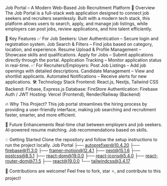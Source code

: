Job Portal – A Modern Web-Based Job Recruitment Platform
🚀 Overview
The Job Portal is a full-stack web application designed to connect job seekers and recruiters seamlessly. Built with a modern tech stack, this platform allows users to search, apply, and manage job listings, while employers can post jobs, review applications, and hire talent efficiently.

🎯 Key Features
✅ For Job Seekers:
User Authentication – Secure login and registration system.
Job Search & Filters – Find jobs based on category, location, and experience.
Resume Upload & Profile Management – Showcase skills and qualifications.
Apply for Jobs – Submit applications directly through the portal.
Application Tracking – Monitor application status in real-time.
✅ For Recruiters/Employers:
Post Job Listings – Add job openings with detailed descriptions.
Candidate Management – View and shortlist applicants.
Automated Notifications – Receive alerts for new applications.
🛠 Technology Stack
Frontend: React.js, Nextjs, Tailwind CSS
Backend: Firbase, Express.js
Database: FireStore
Authentication: Firebase Auth / JWT
Hosting: Vercel (Frontend), Render/Railway (Backend)

🔥 Why This Project?
This job portal streamlines the hiring process by providing a user-friendly interface, making job searching and recruitment faster, smarter, and more efficient.

📌 Future Enhancements
Real-time chat between employers and job seekers.
AI-powered resume matching.
Job recommendations based on skills.

💡 Getting Started
Clone the repository and follow the setup instructions to run the project locally.
Job Portal
├── autoprefixer@10.4.20
├── firebase@11.3.0
├── framer-motion@12.4.1
├── next@15.1.6
├── postcss@8.5.1
├── react-dom@19.0.0
├── react-icons@5.4.0
├── react-router-dom@7.1.5
├── react@19.0.0
└── tailwindcss@3.4.17

🚀 Contributions are welcome! Feel free to fork, star ⭐, and contribute to this project!
